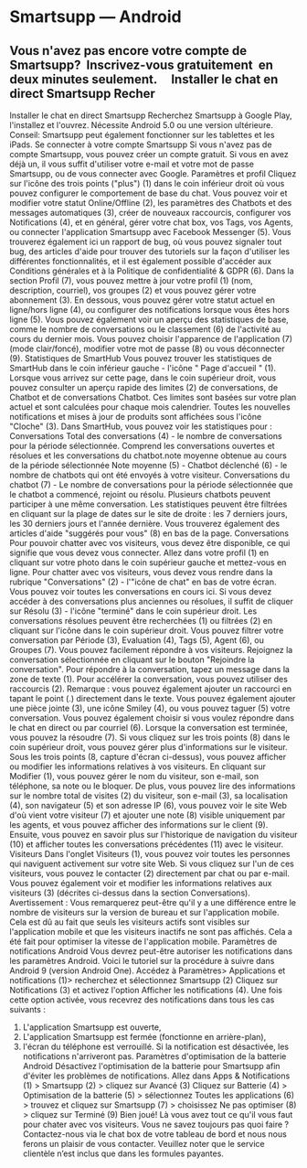 # Smartsupp — Android
## Vous n'avez pas encore votre compte de Smartsupp?  Inscrivez-vous gratuitement  en deux minutes seulement.     Installer le chat en direct Smartsupp Recher
Installer le chat en direct Smartsupp
Recherchez Smartsupp à Google Play, l'installez et l'ouvrez. Nécessite Android 5.0 ou une version ultérieure.
Conseil: Smartsupp peut également fonctionner sur les tablettes et les iPads.
Se connecter à votre compte Smartsupp
Si vous n'avez pas de compte Smartsupp, vous pouvez créer un compte gratuit. Si vous en avez déjà un, il vous suffit d'utiliser votre e-mail et votre mot de passe Smartsupp, ou de vous connecter avec Google.
Paramètres et profil
Cliquez sur l'icône des trois points ("plus") (1) dans le coin inférieur droit où vous pouvez configurer le comportement de base du chat. Vous pouvez voir et modifier votre statut Online/Offline (2), les paramètres des Chatbots et des messages automatiques (3), créer de nouveaux raccourcis, configurer vos Notifications (4), et en général, gérer votre chat box, vos Tags, vos Agents, ou connecter l'application Smartsupp avec Facebook Messenger (5). Vous trouverez également ici un rapport de bug, où vous pouvez signaler tout bug, des articles d'aide pour trouver des tutoriels sur la façon d'utiliser les différentes fonctionnalités, et il est également possible d'accéder aux Conditions générales et à la Politique de confidentialité & GDPR (6).
Dans la section Profil (7), vous pouvez mettre à jour votre profil (1) (nom, description, courriel), vos groupes (2) et vous pouvez gérer votre abonnement (3). En dessous, vous pouvez gérer votre statut actuel en ligne/hors ligne (4), ou configurer des notifications lorsque vous êtes hors ligne (5). Vous pouvez également voir un aperçu des statistiques de base, comme le nombre de conversations ou le classement (6) de l'activité au cours du dernier mois. Vous pouvez choisir l'apparence de l'application (7) (mode clair/foncé), modifier votre mot de passe (8) ou vous déconnecter (9).
Statistiques de SmartHub
Vous pouvez trouver les statistiques de SmartHub dans le coin inférieur gauche - l'icône " Page d'accueil " (1). Lorsque vous arrivez sur cette page, dans le coin supérieur droit, vous pouvez consulter un aperçu rapide des limites (2) de conversations, de Chatbot et de conversations Chatbot. Ces limites sont basées sur votre plan actuel et sont calculées pour chaque mois calendrier. Toutes les nouvelles notifications et mises à jour de produits sont affichées sous l'icône "Cloche" (3).
Dans SmartHub, vous pouvez voir les statistiques pour :
Conversations
Total des conversations (4) - le nombre de conversations pour la période sélectionnée. Comprend les conversations ouvertes et résolues et les conversations du chatbot.note moyenne obtenue au cours de la période sélectionnée
Note moyenne (5) -
Chatbot déclenché (6) - le nombre de chatbots qui ont été envoyés à votre visiteur.
Conversations du chatbot (7) - Le nombre de conversations pour la période sélectionnée que le chatbot a commencé, rejoint ou résolu. Plusieurs chatbots peuvent participer à une même conversation.
Les statistiques peuvent être filtrées en cliquant sur la plage de dates sur le site de droite : les 7 derniers jours, les 30 derniers jours et l'année dernière.
Vous trouverez également des articles d'aide "suggérés pour vous" (8) en bas de la page.
Conversations
Pour pouvoir chatter avec vos visiteurs, vous devez être disponible, ce qui signifie que vous devez vous connecter. Allez dans votre profil (1) en cliquant sur votre photo dans le coin supérieur gauche et mettez-vous en ligne.
Pour chatter avec vos visiteurs, vous devez vous rendre dans la rubrique "Conversations" (2) - l'"icône de chat" en bas de votre écran. Vous pouvez voir toutes les conversations en cours ici. Si vous devez accéder à des conversations plus anciennes ou résolues, il suffit de cliquer sur Résolu (3) - l'icône "terminé" dans le coin supérieur droit.
Les conversations résolues peuvent être recherchées (1) ou filtrées (2) en cliquant sur l'icône dans le coin supérieur droit. Vous pouvez filtrer votre conversation par Période (3), Evaluation (4), Tags (5), Agent (6), ou Groupes (7).
Vous pouvez facilement répondre à vos visiteurs. Rejoignez la conversation sélectionnée en cliquant sur le bouton "Rejoindre la conversation". Pour répondre à la conversation, tapez un message dans la zone de texte (1). Pour accélérer la conversation, vous pouvez utiliser des raccourcis (2). Remarque : vous pouvez également ajouter un raccourci en tapant le point (.) directement dans le texte. Vous pouvez également ajouter une pièce jointe (3), une icône Smiley (4), ou vous pouvez taguer (5) votre conversation. Vous pouvez également choisir si vous voulez répondre dans le chat en direct ou par courriel (6). Lorsque la conversation est terminée, vous pouvez la résoudre (7). Si vous cliquez sur les trois points (8) dans le coin supérieur droit, vous pouvez gérer plus d'informations sur le visiteur.
Sous les trois points (8, capture d'écran ci-dessus), vous pouvez afficher ou modifier les informations relatives à vos visiteurs. En cliquant sur Modifier (1), vous pouvez gérer le nom du visiteur, son e-mail, son téléphone, sa note ou le bloquer. De plus, vous pouvez lire des informations sur le nombre total de visites (2) du visiteur, son e-mail (3), sa localisation (4), son navigateur (5) et son adresse IP (6), vous pouvez voir le site Web d'où vient votre visiteur (7) et ajouter une note (8) visible uniquement par les agents, et vous pouvez afficher des informations sur le client (9). Ensuite, vous pouvez en savoir plus sur l'historique de navigation du visiteur (10) et afficher toutes les conversations précédentes (11) avec le visiteur.
Visiteurs
Dans l'onglet Visiteurs (1), vous pouvez voir toutes les personnes qui naviguent activement sur votre site Web. Si vous cliquez sur l'un de ces visiteurs, vous pouvez le contacter (2) directement par chat ou par e-mail. Vous pouvez également voir et modifier les informations relatives aux visiteurs (3) (décrites ci-dessus dans la section Conversations).
Avertissement : Vous remarquerez peut-être qu'il y a une différence entre le nombre de visiteurs sur la version de bureau et sur l'application mobile. Cela est dû au fait que seuls les visiteurs actifs sont visibles sur l'application mobile et que les visiteurs inactifs ne sont pas affichés. Cela a été fait pour optimiser la vitesse de l'application mobile.
Paramètres de notifications Android
Vous devrez peut-être autoriser les notifications dans les paramètres Android. Voici le tutoriel sur la procédure à suivre dans Android 9 (version Android One). Accédez à Paramètres> Applications et notifications (1)> recherchez et sélectionnez Smartsupp (2)
Cliquez sur Notifications (3) et activez l'option Afficher les notifications (4). Une fois cette option activée, vous recevrez des notifications dans tous les cas suivants :
1) L'application Smartsupp est ouverte,
2) L'application Smartsupp est fermée (fonctionne en arrière-plan),
3) l'écran du téléphone est verrouillé.
Si la notification est désactivée, les notifications n'arriveront pas.
Paramètres d'optimisation de la batterie Android
Désactivez l'optimisation de la batterie pour Smartsupp afin d'éviter les problèmes de notifications. Allez dans Apps & Notifications (1) > Smartsupp (2) > cliquez sur Avancé (3)
Cliquez sur Batterie (4) > Optimisation de la batterie (5) > sélectionnez Toutes les applications (6) > trouvez et cliquez sur Smartsupp (7) > choisissez Ne pas optimiser (8) > cliquez sur Terminé (9)
Bien joué! Là vous avez tout ce qu'il vous faut pour chater avec vos visiteurs.
Vous ne savez toujours pas quoi faire ? Contactez-nous via le chat box de votre tableau de bord et nous nous ferons un plaisir de vous contacter. Veuillez noter que le service clientèle n’est inclus que dans les formules payantes.

